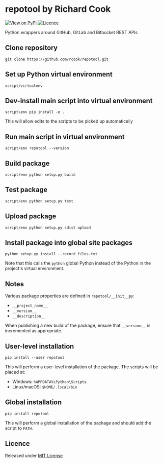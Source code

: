 # repotool by Richard Cook

[![View on PyPI](https://img.shields.io/pypi/v/repotool.svg)](https://pypi.python.org/pypi/repotool)
[![Licence](https://img.shields.io/badge/license-MIT-blue.svg)](https://raw.githubusercontent.com/rcook/repotool/master/LICENSE)

Python wrappers around GitHub, GitLab and Bitbucket REST APIs

## Clone repository

```
git clone https://github.com/rcook/repotool.git
```

## Set up Python virtual environment

```
script/virtualenv
```

## Dev-install main script into virtual environment

```
script\env pip install -e .
```

This will allow edits to the scripts to be picked up automatically

## Run main script in virtual environment

```
script/env repotool --version
```

## Build package

```
script/env python setup.py build
```

## Test package

```
script/env python setup.py test
```

## Upload package

```
script/env python setup.py sdist upload
```

## Install package into global site packages

```
python setup.py install --record files.txt
```

Note that this calls the `python` global Python instead of the Python in the project's virtual environment.

## Notes

Various package properties are defined in `repotool/__init__py`:

* `__project_name__`
* `__version__`
* `__description__`

When publishing a new build of the package, ensure that `__version__` is incremented as appropriate.

## User-level installation

```
pip install --user repotool
```

This will perform a user-level installation of the package. The scripts will be placed at:

* Windows: `%APPDATA%\Python\Scripts`
* Linux/macOS: `$HOME/.local/bin`

## Global installation

```
pip install repotool
```

This will perform a global installation of the package and should add the script to `PATH`.

## Licence

Released under [MIT License][licence]

[licence]: LICENSE
